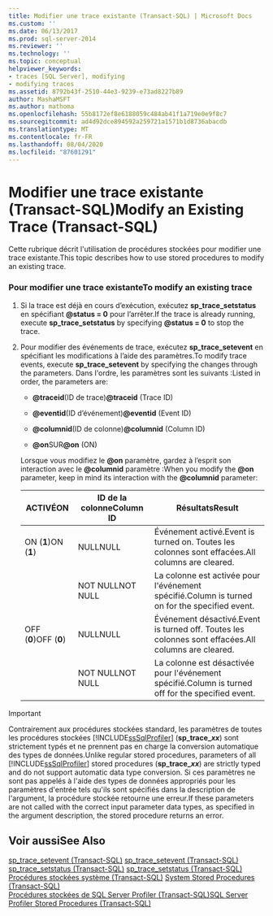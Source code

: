 ```yaml
---
title: Modifier une trace existante (Transact-SQL) | Microsoft Docs
ms.custom: ''
ms.date: 06/13/2017
ms.prod: sql-server-2014
ms.reviewer: ''
ms.technology: ''
ms.topic: conceptual
helpviewer_keywords:
- traces [SQL Server], modifying
- modifying traces
ms.assetid: 8792b43f-2510-44e3-9239-e73ad8227b89
author: MashaMSFT
ms.author: mathoma
ms.openlocfilehash: 55b8172ef8e6188059c484ab41f1a719e0e9f8c7
ms.sourcegitcommit: ad4d92dce894592a259721a1571b1d8736abacdb
ms.translationtype: MT
ms.contentlocale: fr-FR
ms.lasthandoff: 08/04/2020
ms.locfileid: "87601291"
---
```

# <a name="modify-an-existing-trace-transact-sql"></a><span data-ttu-id="3be58-102">Modifier une trace existante (Transact-SQL)</span><span class="sxs-lookup"><span data-stu-id="3be58-102">Modify an Existing Trace (Transact-SQL)</span></span>
  <span data-ttu-id="3be58-103">Cette rubrique décrit l'utilisation de procédures stockées pour modifier une trace existante.</span><span class="sxs-lookup"><span data-stu-id="3be58-103">This topic describes how to use stored procedures to modify an existing trace.</span></span>  
  
### <a name="to-modify-an-existing-trace"></a><span data-ttu-id="3be58-104">Pour modifier une trace existante</span><span class="sxs-lookup"><span data-stu-id="3be58-104">To modify an existing trace</span></span>  
  
1.  <span data-ttu-id="3be58-105">Si la trace est déjà en cours d’exécution, exécutez **sp_trace_setstatus** en spécifiant **\@status = 0**  pour l’arrêter.</span><span class="sxs-lookup"><span data-stu-id="3be58-105">If the trace is already running, execute **sp_trace_setstatus** by specifying **@status = 0** to stop the trace.</span></span>  
  
2.  <span data-ttu-id="3be58-106">Pour modifier des événements de trace, exécutez **sp_trace_setevent** en spécifiant les modifications à l’aide des paramètres.</span><span class="sxs-lookup"><span data-stu-id="3be58-106">To modify trace events, execute **sp_trace_setevent** by specifying the changes through the parameters.</span></span> <span data-ttu-id="3be58-107">Dans l'ordre, les paramètres sont les suivants :</span><span class="sxs-lookup"><span data-stu-id="3be58-107">Listed in order, the parameters are:</span></span>  
  
    -   <span data-ttu-id="3be58-108">**@traceid**(ID de trace)</span><span class="sxs-lookup"><span data-stu-id="3be58-108">**@traceid** (Trace ID)</span></span>  
  
    -   <span data-ttu-id="3be58-109">**@eventid**(ID d’événement)</span><span class="sxs-lookup"><span data-stu-id="3be58-109">**@eventid** (Event ID)</span></span>  
  
    -   <span data-ttu-id="3be58-110">**@columnid**(ID de colonne)</span><span class="sxs-lookup"><span data-stu-id="3be58-110">**@columnid** (Column ID)</span></span>  
  
    -   <span data-ttu-id="3be58-111">**@on**SUR</span><span class="sxs-lookup"><span data-stu-id="3be58-111">**@on** (ON)</span></span>  
  
     <span data-ttu-id="3be58-112">Lorsque vous modifiez le **@on** paramètre, gardez à l’esprit son interaction avec le **@columnid** paramètre :</span><span class="sxs-lookup"><span data-stu-id="3be58-112">When you modify the **@on** parameter, keep in mind its interaction with the **@columnid** parameter:</span></span>  
  
    |<span data-ttu-id="3be58-113">ACTIVÉ</span><span class="sxs-lookup"><span data-stu-id="3be58-113">ON</span></span>|<span data-ttu-id="3be58-114">ID de la colonne</span><span class="sxs-lookup"><span data-stu-id="3be58-114">Column ID</span></span>|<span data-ttu-id="3be58-115">Résultats</span><span class="sxs-lookup"><span data-stu-id="3be58-115">Result</span></span>|  
    |--------|---------------|------------|  
    |<span data-ttu-id="3be58-116">ON (**1**)</span><span class="sxs-lookup"><span data-stu-id="3be58-116">ON (**1**)</span></span>|<span data-ttu-id="3be58-117">NULL</span><span class="sxs-lookup"><span data-stu-id="3be58-117">NULL</span></span>|<span data-ttu-id="3be58-118">Événement activé.</span><span class="sxs-lookup"><span data-stu-id="3be58-118">Event is turned on.</span></span> <span data-ttu-id="3be58-119">Toutes les colonnes sont effacées.</span><span class="sxs-lookup"><span data-stu-id="3be58-119">All columns are cleared.</span></span>|  
    ||<span data-ttu-id="3be58-120">NOT NULL</span><span class="sxs-lookup"><span data-stu-id="3be58-120">NOT NULL</span></span>|<span data-ttu-id="3be58-121">La colonne est activée pour l'événement spécifié.</span><span class="sxs-lookup"><span data-stu-id="3be58-121">Column is turned on for the specified event.</span></span>|  
    |<span data-ttu-id="3be58-122">OFF (**0**)</span><span class="sxs-lookup"><span data-stu-id="3be58-122">OFF (**0**)</span></span>|<span data-ttu-id="3be58-123">NULL</span><span class="sxs-lookup"><span data-stu-id="3be58-123">NULL</span></span>|<span data-ttu-id="3be58-124">Événement désactivé.</span><span class="sxs-lookup"><span data-stu-id="3be58-124">Event is turned off.</span></span> <span data-ttu-id="3be58-125">Toutes les colonnes sont effacées.</span><span class="sxs-lookup"><span data-stu-id="3be58-125">All columns are cleared.</span></span>|  
    ||<span data-ttu-id="3be58-126">NOT NULL</span><span class="sxs-lookup"><span data-stu-id="3be58-126">NOT NULL</span></span>|<span data-ttu-id="3be58-127">La colonne est désactivée pour l'événement spécifié.</span><span class="sxs-lookup"><span data-stu-id="3be58-127">Column is turned off for the specified event.</span></span>|  
  
> [!IMPORTANT]
>  <span data-ttu-id="3be58-128">Contrairement aux procédures stockées standard, les paramètres de toutes les procédures stockées [!INCLUDE[ssSqlProfiler](../../includes/sssqlprofiler-md.md)] (<strong>sp_trace_*xx*</strong>) sont strictement typés et ne prennent pas en charge la conversion automatique des types de données.</span><span class="sxs-lookup"><span data-stu-id="3be58-128">Unlike regular stored procedures, parameters of all [!INCLUDE[ssSqlProfiler](../../includes/sssqlprofiler-md.md)] stored procedures (<strong>sp_trace_*xx*</strong>) are strictly typed and do not support automatic data type conversion.</span></span> <span data-ttu-id="3be58-129">Si ces paramètres ne sont pas appelés à l'aide des types de données appropriés pour les paramètres d'entrée tels qu'ils sont spécifiés dans la description de l'argument, la procédure stockée retourne une erreur.</span><span class="sxs-lookup"><span data-stu-id="3be58-129">If these parameters are not called with the correct input parameter data types, as specified in the argument description, the stored procedure returns an error.</span></span>  

## <a name="see-also"></a><span data-ttu-id="3be58-130">Voir aussi</span><span class="sxs-lookup"><span data-stu-id="3be58-130">See Also</span></span>  
 <span data-ttu-id="3be58-131">[sp_trace_setevent &#40;Transact-SQL&#41;](/sql/relational-databases/system-stored-procedures/sp-trace-setevent-transact-sql) </span><span class="sxs-lookup"><span data-stu-id="3be58-131">[sp_trace_setevent &#40;Transact-SQL&#41;](/sql/relational-databases/system-stored-procedures/sp-trace-setevent-transact-sql) </span></span>  
 <span data-ttu-id="3be58-132">[sp_trace_setstatus &#40;Transact-SQL&#41;](/sql/relational-databases/system-stored-procedures/sp-trace-setstatus-transact-sql) </span><span class="sxs-lookup"><span data-stu-id="3be58-132">[sp_trace_setstatus &#40;Transact-SQL&#41;](/sql/relational-databases/system-stored-procedures/sp-trace-setstatus-transact-sql) </span></span>  
 <span data-ttu-id="3be58-133">[Procédures stockées système &#40;Transact-SQL&#41;](/sql/relational-databases/system-stored-procedures/system-stored-procedures-transact-sql) </span><span class="sxs-lookup"><span data-stu-id="3be58-133">[System Stored Procedures &#40;Transact-SQL&#41;](/sql/relational-databases/system-stored-procedures/system-stored-procedures-transact-sql) </span></span>  
 [<span data-ttu-id="3be58-134">Procédures stockées de SQL Server Profiler &#40;Transact-SQL&#41;</span><span class="sxs-lookup"><span data-stu-id="3be58-134">SQL Server Profiler Stored Procedures &#40;Transact-SQL&#41;</span></span>](/sql/relational-databases/system-stored-procedures/sql-server-profiler-stored-procedures-transact-sql)  
  
  
